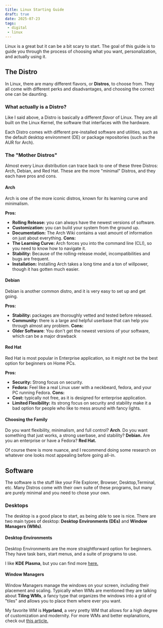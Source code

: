 ```yaml
---
title: Linux Starting Guide
draft: true
date: 2025-07-23
tags: 
 - digital
 - linux
---
```

Linux is a great but it can be a bit scary to start. The goal of this guide is to guide you through the process of choosing what you want, personalization, and actually using it.

## The Distro
In Linux, there are many different flavors, or __Distros__, to choose from. They all come with different perks and disadvantages, and choosing the correct one can be daunting. 

### What actually is a Distro?
Like I said above, a Distro is basically a different _flavor_ of Linux. They are all built on the Linux Kernel, the software that interfaces with the hardware. 

Each Distro comes with different pre-installed software and utilities, such as the default desktop environment (DE) or package repositories (such as the AUR for Arch). 

### The "Mother Distros" 
Almost every Linux distribution can trace back to one of these three Distros: Arch, Debian, and Red Hat. These are the more "minimal" Distros, and they each have pros and cons.

#### Arch
Arch is one of the more iconic distros, known for its learning curve and minimalism.

**Pros:**
- **Rolling Release:** you can always have the newest versions of software.
- **Customization:** you can build your system from the ground up.
- **Documentation:** The Arch Wiki contains a vast amount of information on just about everything.
**Cons:**
- **The Learning Curve:** Arch forces you into the command line (CLI), so you need to know how to navigate it.
- **Stability:** Because of the rolling-release model, incompatibilities and bugs are frequent.
- **Installation:** Installing Arch takes a long time and a ton of willpower, though it has gotten much easier. 

#### Debian
Debian is another common distro, and it is very easy to set up and get going.

**Pros:**
- **Stability:** packages are thoroughly vetted and tested before released.
- **Community:** there is a large and helpful userbase that can help you through almost any problem.
**Cons:**
- **Older Software**: You don't get the newest versions of your software, which can be a major drawback

#### Red Hat
Red Hat is most popular in Enterprise application, so it might not be the best option for beginners on Home PCs.

**Pros:**
- **Security:** Strong focus on security.
- **Fedora:** Feel like a real Linux user with a neckbeard, fedora, and your PC running Fedora.
**Cons:**
- **Cost:** typically not free, as it is designed for enterprise application.
- **Limited Flexibility:** its strong focus on security and stability make it a bad option for people who like to mess around with fancy lights.

#### Choosing the Family
Do you want flexibility, minimalism, and full control? **Arch**.
Do you want something that just works, a strong userbase, and stability? **Debian.**
Are you an enterprise or have a Fedora? **Red Hat.**

Of course there is more nuance, and I recommend doing some research on whatever one looks most appealing before going all-in.


## Software
The software is the stuff like your File Explorer, Browser, Desktop,Terminal, etc. Many Distros come with their own suite of these programs, but many are purely minimal and you need to chose your own. 

### Desktops
The desktop is a good place to start, as being able to see is nice. There are two main types of desktop: **Desktop Environments (DEs)** and **Window Managers (WMs)**.

#### Desktop Environments
Desktop Environments are the more straightforward option for beginners. They have task bars, start menus, and a suite of programs to use. 

I like **KDE Plasma**, but you can find more [here.](https://itsfoss.com/best-linux-desktop-environments/)

#### Window Managers
Window Managers manage the windows on your screen, including their placement and scaling. Typically when WMs are mentioned they are talking about **Tiling WMs**, a fancy type that organizes the windows into a grid of "tiles" and allows you to place them where ever you want.

My favorite WM is **Hyprland**, a very pretty WM that allows for a high degree of customization and modernity. For more WMs  and better explanations, check out [this article.](https://itsfoss.com/best-window-managers/)
